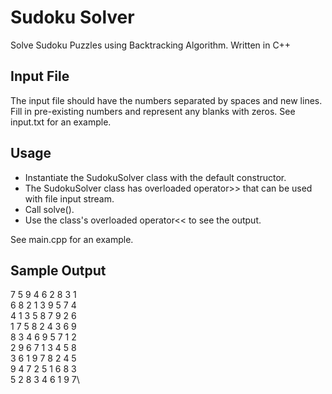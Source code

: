# Sudoku Solver
Solve Sudoku Puzzles using Backtracking Algorithm.
Written in C++

## Input File
The input file should have the numbers separated by spaces and new lines.
Fill in pre-existing numbers and represent any blanks with zeros. See input.txt for an example.

## Usage
* Instantiate the SudokuSolver class with the default constructor.
* The SudokuSolver class has overloaded operator>> that can be used with file input stream.
* Call solve().
* Use the class's overloaded operator<< to see the output.

See main.cpp for an example.

## Sample Output
7 5 9 4 6 2 8 3 1\
6 8 2 1 3 9 5 7 4\
4 1 3 5 8 7 9 2 6\
1 7 5 8 2 4 3 6 9\
8 3 4 6 9 5 7 1 2\
2 9 6 7 1 3 4 5 8\
3 6 1 9 7 8 2 4 5\
9 4 7 2 5 1 6 8 3\
5 2 8 3 4 6 1 9 7\
